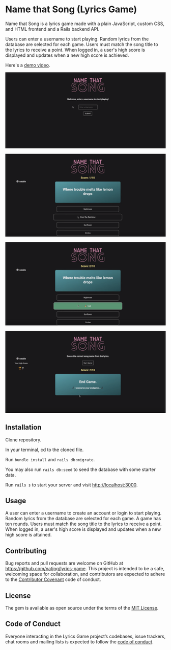 # Name that Song (Lyrics Game)

Name that Song is a lyrics game made with a plain JavaScript, custom CSS, and HTML frontend and a Rails backend API.

Users can enter a username to start playing. Random lyrics from the database are selected for each game. Users must match the song title to the lyrics to receive a point. When logged in, a user's high score is displayed and updates when a new high score is achieved.

Here's a [demo video](https://youtu.be/C3CV73L0hrs).

![Lyrics Game welcome](https://raw.githubusercontent.com/natjng/lyrics-game/25759fdfef731dc30e8e4f0f1d776d3cc97f284b/Lyrics%20Game%20welcome.png)

![Lyrics Game round](https://raw.githubusercontent.com/natjng/lyrics-game/master/Lyrics%20Game%20round.png)

![Lyrics Game correct selection](https://raw.githubusercontent.com/natjng/lyrics-game/master/Lyrics%20Game%20correct%20selection.png)

![Lyrics Game end](https://raw.githubusercontent.com/natjng/lyrics-game/master/Lyrics%20Game%20end.png)

## Installation

Clone repository. 

In your terminal, cd to the cloned file. 

Run `bundle install` and `rails db:migrate`. 

You may also run `rails db:seed` to seed the database with some starter data.

Run `rails s` to start your server and visit [http://localhost:3000](http://localhost:3000).

## Usage

A user can enter a username to create an account or login to start playing. Random lyrics from the database are selected for each game. A game has ten rounds. Users must match the song title to the lyrics to receive a point. When logged in, a user's high score is displayed and updates when a new high score is attained.

## Contributing

Bug reports and pull requests are welcome on GitHub at https://github.com/natjng/lyrics-game. This project is intended to be a safe, welcoming space for collaboration, and contributors are expected to adhere to the [Contributor Covenant](http://contributor-covenant.org) code of conduct.

## License

The gem is available as open source under the terms of the [MIT License](https://opensource.org/licenses/MIT).

## Code of Conduct

Everyone interacting in the Lyrics Game project’s codebases, issue trackers, chat rooms and mailing lists is expected to follow the [code of conduct](https://github.com/natjng/lyrics-game/blob/master/CODE_OF_CONDUCT.md).
